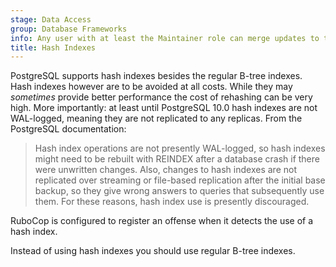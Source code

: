 ```yaml
---
stage: Data Access
group: Database Frameworks
info: Any user with at least the Maintainer role can merge updates to this content. For details, see https://docs.gitlab.com/development/development_processes/#development-guidelines-review.
title: Hash Indexes
---
```


PostgreSQL supports hash indexes besides the regular B-tree
indexes. Hash indexes however are to be avoided at all costs. While they may
_sometimes_ provide better performance the cost of rehashing can be very high.
More importantly: at least until PostgreSQL 10.0 hash indexes are not
WAL-logged, meaning they are not replicated to any replicas. From the PostgreSQL
documentation:

> Hash index operations are not presently WAL-logged, so hash indexes might need
> to be rebuilt with REINDEX after a database crash if there were unwritten
> changes. Also, changes to hash indexes are not replicated over streaming or
> file-based replication after the initial base backup, so they give wrong
> answers to queries that subsequently use them. For these reasons, hash index
> use is presently discouraged.

RuboCop is configured to register an offense when it detects the use of a hash
index.

Instead of using hash indexes you should use regular B-tree indexes.
